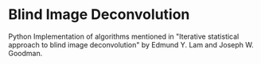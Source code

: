 # Blind Image Deconvolution
Python Implementation of algorithms mentioned in "Iterative statistical approach to blind image deconvolution" by Edmund Y. Lam and Joseph W. Goodman.
